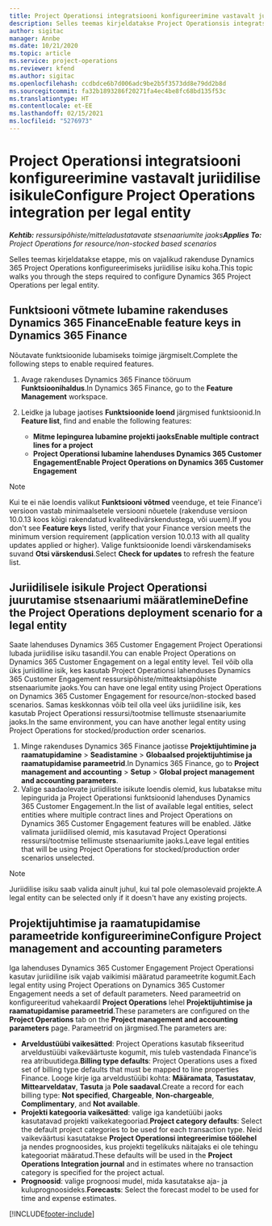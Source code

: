 ```yaml
---
title: Project Operationsi integratsiooni konfigureerimine vastavalt juriidilise isikule
description: Selles teemas kirjeldatakse Project Operationsis integratsiooni seadistamist vastavalt juriidilisele isikule.
author: sigitac
manager: Annbe
ms.date: 10/21/2020
ms.topic: article
ms.service: project-operations
ms.reviewer: kfend
ms.author: sigitac
ms.openlocfilehash: ccdbdce6b7d006adc9be2b5f3573dd8e79dd2b8d
ms.sourcegitcommit: fa32b1893286f20271fa4ec4be8fc68bd135f53c
ms.translationtype: HT
ms.contentlocale: et-EE
ms.lasthandoff: 02/15/2021
ms.locfileid: "5276973"
---
```

# <a name="configure-project-operations-integration-per-legal-entity"></a><span data-ttu-id="417b6-103">Project Operationsi integratsiooni konfigureerimine vastavalt juriidilise isikule</span><span class="sxs-lookup"><span data-stu-id="417b6-103">Configure Project Operations integration per legal entity</span></span> 

<span data-ttu-id="417b6-104">_**Kehtib:** ressursipõhiste/mitteladustatavate stsenaariumite jaoks_</span><span class="sxs-lookup"><span data-stu-id="417b6-104">_**Applies To:** Project Operations for resource/non-stocked based scenarios_</span></span>

<span data-ttu-id="417b6-105">Selles teemas kirjeldatakse etappe, mis on vajalikud rakenduse Dynamics 365 Project Operations konfigureerimiseks juriidilise isiku koha.</span><span class="sxs-lookup"><span data-stu-id="417b6-105">This topic walks you through the steps required to configure Dynamics 365 Project Operations per legal entity.</span></span>

## <a name="enable-feature-keys-in-dynamics-365-finance"></a><span data-ttu-id="417b6-106">Funktsiooni võtmete lubamine rakenduses Dynamics 365 Finance</span><span class="sxs-lookup"><span data-stu-id="417b6-106">Enable feature keys in Dynamics 365 Finance</span></span>

<span data-ttu-id="417b6-107">Nõutavate funktsioonide lubamiseks toimige järgmiselt.</span><span class="sxs-lookup"><span data-stu-id="417b6-107">Complete the following steps to enable required features.</span></span>

1. <span data-ttu-id="417b6-108">Avage rakenduses Dynamics 365 Finance tööruum **Funktsioonihaldus**.</span><span class="sxs-lookup"><span data-stu-id="417b6-108">In Dynamics 365 Finance, go to the **Feature Management** workspace.</span></span>
2. <span data-ttu-id="417b6-109">Leidke ja lubage jaotises **Funktsioonide loend** järgmised funktsioonid.</span><span class="sxs-lookup"><span data-stu-id="417b6-109">In **Feature list**, find and enable the following features:</span></span>
  
    - <span data-ttu-id="417b6-110">**Mitme lepingurea lubamine projekti jaoks**</span><span class="sxs-lookup"><span data-stu-id="417b6-110">**Enable multiple contract lines for a project**</span></span>
    - <span data-ttu-id="417b6-111">**Project Operationsi lubamine lahenduses Dynamics 365 Customer Engagement**</span><span class="sxs-lookup"><span data-stu-id="417b6-111">**Enable Project Operations on Dynamics 365 Customer Engagement**</span></span>

> [!NOTE]
> <span data-ttu-id="417b6-112">Kui te ei näe loendis valikut **Funktsiooni võtmed** veenduge, et teie Finance'i versioon vastab minimaalsetele versiooni nõuetele (rakenduse versioon 10.0.13 koos kõigi rakendatud kvaliteedivärskendustega, või uuem).</span><span class="sxs-lookup"><span data-stu-id="417b6-112">If you don't see **Feature keys** listed, verify that your Finance version meets the minimum version requirement (application version 10.0.13 with all quality updates applied or higher).</span></span> <span data-ttu-id="417b6-113">Valige funktsioonide loendi värskendamiseks suvand **Otsi värskendusi**.</span><span class="sxs-lookup"><span data-stu-id="417b6-113">Select **Check for updates** to refresh the feature list.</span></span>

## <a name="define-the-project-operations-deployment-scenario-for-a-legal-entity"></a><span data-ttu-id="417b6-114">Juriidilisele isikule Project Operationsi juurutamise stsenaariumi määratlemine</span><span class="sxs-lookup"><span data-stu-id="417b6-114">Define the Project Operations deployment scenario for a legal entity</span></span>

<span data-ttu-id="417b6-115">Saate lahenduses Dynamics 365 Customer Engagement Project Operationsi lubada juriidilise isiku tasandil.</span><span class="sxs-lookup"><span data-stu-id="417b6-115">You can enable Project Operations on Dynamics 365 Customer Engagement on a legal entity level.</span></span> <span data-ttu-id="417b6-116">Teil võib olla üks juriidiline isik, kes kasutab Project Operationsi lahenduses Dynamics 365 Customer Engagement ressursipõhiste/mitteaktsiapõhiste stsenaariumite jaoks.</span><span class="sxs-lookup"><span data-stu-id="417b6-116">You can have one legal entity using Project Operations on Dynamics 365 Customer Engagement for resource/non-stocked based scenarios.</span></span> <span data-ttu-id="417b6-117">Samas keskkonnas võib teil olla veel üks juriidiline isik, kes kasutab Project Operationsi ressursi/tootmise tellimuste stsenaariumite jaoks.</span><span class="sxs-lookup"><span data-stu-id="417b6-117">In the same environment, you can have another legal entity using Project Operations for stocked/production order scenarios.</span></span>

1. <span data-ttu-id="417b6-118">Minge rakenduses Dynamics 365 Finance jaotisse **Projektijuhtimine ja raamatupidamine** > **Seadistamine** > **Globaalsed projektijuhtimise ja raamatupidamise parameetrid**.</span><span class="sxs-lookup"><span data-stu-id="417b6-118">In Dynamics 365 Finance, go to **Project management and accounting** > **Setup** > **Global project management and accounting parameters**.</span></span>
2. <span data-ttu-id="417b6-119">Valige saadaolevate juriidiliste isikute loendis olemid, kus lubatakse mitu lepingurida ja Project Operationsi funktsioonid lahenduses Dynamics 365 Customer Engagement.</span><span class="sxs-lookup"><span data-stu-id="417b6-119">In the list of available legal entities, select entities where multiple contract lines and Project Operations on Dynamics 365 Customer Engagement features will be enabled.</span></span> <span data-ttu-id="417b6-120">Jätke valimata juriidilised olemid, mis kasutavad Project Operationsi ressursi/tootmise tellimuste stsenaariumite jaoks.</span><span class="sxs-lookup"><span data-stu-id="417b6-120">Leave legal entities that will be using Project Operations for stocked/production order scenarios unselected.</span></span>

> [!NOTE]
> <span data-ttu-id="417b6-121">Juriidilise isiku saab valida ainult juhul, kui tal pole olemasolevaid projekte.</span><span class="sxs-lookup"><span data-stu-id="417b6-121">A legal entity can be selected only if it doesn't have any existing projects.</span></span>

## <a name="configure-project-management-and-accounting-parameters"></a><span data-ttu-id="417b6-122">Projektijuhtimise ja raamatupidamise parameetride konfigureerimine</span><span class="sxs-lookup"><span data-stu-id="417b6-122">Configure Project management and accounting parameters</span></span>

<span data-ttu-id="417b6-123">Iga lahenduses Dynamics 365 Customer Engagement Project Operationsi kasutav juriidiline isik vajab vaikimisi määratud parameetrite kogumit.</span><span class="sxs-lookup"><span data-stu-id="417b6-123">Each legal entity using Project Operations on Dynamics 365 Customer Engagement needs a set of default parameters.</span></span> <span data-ttu-id="417b6-124">Need parameetrid on konfigureeritud vahekaardil **Project Operations** lehel **Projektijuhtimise ja raamatupidamise parameetrid**.</span><span class="sxs-lookup"><span data-stu-id="417b6-124">These parameters are configured on the **Project Operations** tab on the **Project management and accounting parameters** page.</span></span> <span data-ttu-id="417b6-125">Parameetrid on järgmised.</span><span class="sxs-lookup"><span data-stu-id="417b6-125">The parameters are:</span></span>

  - <span data-ttu-id="417b6-126">**Arveldustüübi vaikesätted**: Project Operations kasutab fikseeritud arveldustüübi vaikeväärtuste kogumit, mis tuleb vastendada Finance'is rea atribuutidega.</span><span class="sxs-lookup"><span data-stu-id="417b6-126">**Billing type defaults**: Project Operations uses a fixed set of billing type defaults that must be mapped to line properties Finance.</span></span> <span data-ttu-id="417b6-127">Looge kirje iga arveldustüübi kohta: **Määramata**, **Tasustatav**, **Mittearveldatav**, **Tasuta** ja **Pole saadaval**.</span><span class="sxs-lookup"><span data-stu-id="417b6-127">Create a record for each billing type: **Not specified**, **Chargeable**, **Non-chargeable**, **Complimentary**, and **Not available**.</span></span>
  - <span data-ttu-id="417b6-128">**Projekti kategooria vaikesätted**: valige iga kandetüübi jaoks kasutatavad projekti vaikekategooriad.</span><span class="sxs-lookup"><span data-stu-id="417b6-128">**Project category defaults**: Select the default project categories to be used for each transaction type.</span></span> <span data-ttu-id="417b6-129">Neid vaikeväärtusi kasutatakse **Project Operationsi integreerimise töölehel** ja nendes prognoosides, kus projekti tegelikuks näitajaks ei ole tehingu kategooriat määratud.</span><span class="sxs-lookup"><span data-stu-id="417b6-129">These defaults will be used in the **Project Operations Integration journal** and in estimates where no transaction category is specified for the project actual.</span></span>
  - <span data-ttu-id="417b6-130">**Prognoosid**: valige prognoosi mudel, mida kasutatakse aja- ja kuluprognoosideks.</span><span class="sxs-lookup"><span data-stu-id="417b6-130">**Forecasts**: Select the forecast model to be used for time and expense estimates.</span></span>


[!INCLUDE[footer-include](../includes/footer-banner.md)]